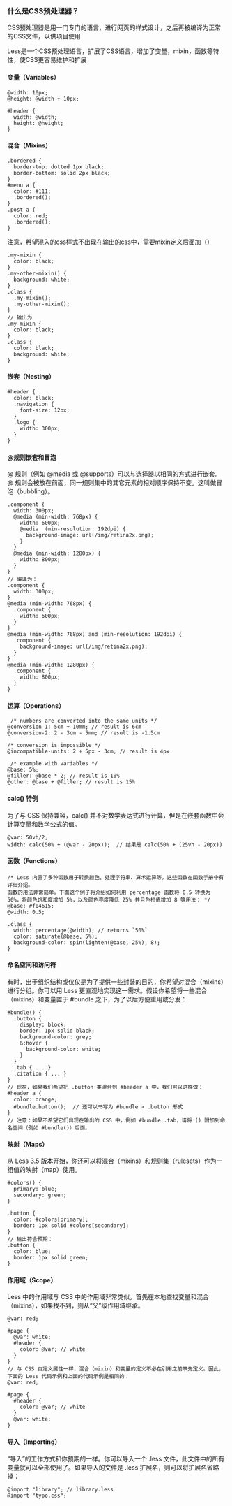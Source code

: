 ### 什么是CSS预处理器？

CSS预处理器是用一门专门的语言，进行网页的样式设计，之后再被编译为正常的CSS文件，以供项目使用

Less是一个CSS预处理语言，扩展了CSS语言，增加了变量，mixin，函数等特性，使CSS更容易维护和扩展

#### 变量（Variables）
``` less
@width: 10px;
@height: @width + 10px;

#header {
  width: @width;
  height: @height;
}
```
#### 混合（Mixins）
``` less
.bordered {
  border-top: dotted 1px black;
  border-bottom: solid 2px black;
}
#menu a {
  color: #111;
  .bordered();
}
.post a {
  color: red;
  .bordered();
}
```
注意，希望混入的css样式不出现在输出的css中，需要mixin定义后面加（）
``` less
.my-mixin {
  color: black;
}
.my-other-mixin() {
  background: white;
}
.class {
  .my-mixin();
  .my-other-mixin();
}
// 输出为
.my-mixin {
  color: black;
}
.class {
  color: black;
  background: white;
}
```

#### 嵌套（Nesting）
``` less
#header {
  color: black;
  .navigation {
    font-size: 12px;
  }
  .logo {
    width: 300px;
  }
}
```

#### @规则嵌套和冒泡
@ 规则（例如 @media 或 @supports）可以与选择器以相同的方式进行嵌套。@ 规则会被放在前面，同一规则集中的其它元素的相对顺序保持不变。这叫做冒泡（bubbling）。
``` less
.component {
  width: 300px;
  @media (min-width: 768px) {
    width: 600px;
    @media  (min-resolution: 192dpi) {
      background-image: url(/img/retina2x.png);
    }
  }
  @media (min-width: 1280px) {
    width: 800px;
  }
}
// 编译为：
.component {
  width: 300px;
}
@media (min-width: 768px) {
  .component {
    width: 600px;
  }
}
@media (min-width: 768px) and (min-resolution: 192dpi) {
  .component {
    background-image: url(/img/retina2x.png);
  }
}
@media (min-width: 1280px) {
  .component {
    width: 800px;
  }
}
```
#### 运算（Operations）
``` less
 /* numbers are converted into the same units */
@conversion-1: 5cm + 10mm; // result is 6cm
@conversion-2: 2 - 3cm - 5mm; // result is -1.5cm

/* conversion is impossible */
@incompatible-units: 2 + 5px - 3cm; // result is 4px

 /* example with variables */
@base: 5%;
@filler: @base * 2; // result is 10%
@other: @base + @filler; // result is 15%
```

#### calc() 特例
为了与 CSS 保持兼容，calc() 并不对数学表达式进行计算，但是在嵌套函数中会计算变量和数学公式的值。
``` less
@var: 50vh/2;
width: calc(50% + (@var - 20px));  // 结果是 calc(50% + (25vh - 20px))
```

#### 函数（Functions）
``` less
/* Less 内置了多种函数用于转换颜色、处理字符串、算术运算等。这些函数在函数手册中有详细介绍。
函数的用法非常简单。下面这个例子将介绍如何利用 percentage 函数将 0.5 转换为 50%，将颜色饱和度增加 5%，以及颜色亮度降低 25% 并且色相值增加 8 等用法： */
@base: #f04615;
@width: 0.5;

.class {
  width: percentage(@width); // returns `50%`
  color: saturate(@base, 5%);
  background-color: spin(lighten(@base, 25%), 8);
}
```

#### 命名空间和访问符
有时，出于组织结构或仅仅是为了提供一些封装的目的，你希望对混合（mixins）进行分组。你可以用 Less 更直观地实现这一需求。假设你希望将一些混合（mixins）和变量置于 #bundle 之下，为了以后方便重用或分发：
``` less
#bundle() {
  .button {
    display: block;
    border: 1px solid black;
    background-color: grey;
    &:hover {
      background-color: white;
    }
  }
  .tab { ... }
  .citation { ... }
}
// 现在，如果我们希望把 .button 类混合到 #header a 中，我们可以这样做：
#header a {
  color: orange;
  #bundle.button();  // 还可以书写为 #bundle > .button 形式
}
// 注意：如果不希望它们出现在输出的 CSS 中，例如 #bundle .tab，请将 () 附加到命名空间（例如 #bundle()）后面。
```
#### 映射（Maps）
从 Less 3.5 版本开始，你还可以将混合（mixins）和规则集（rulesets）作为一组值的映射（map）使用。
``` less
#colors() {
  primary: blue;
  secondary: green;
}

.button {
  color: #colors[primary];
  border: 1px solid #colors[secondary];
}
// 输出符合预期：
.button {
  color: blue;
  border: 1px solid green;
}
```
#### 作用域（Scope）
Less 中的作用域与 CSS 中的作用域非常类似。首先在本地查找变量和混合（mixins），如果找不到，则从“父”级作用域继承。
``` less
@var: red;

#page {
  @var: white;
  #header {
    color: @var; // white
  }
}
// 与 CSS 自定义属性一样，混合（mixin）和变量的定义不必在引用之前事先定义。因此，下面的 Less 代码示例和上面的代码示例是相同的：
@var: red;

#page {
  #header {
    color: @var; // white
  }
  @var: white;
}
```
#### 导入（Importing）
“导入”的工作方式和你预期的一样。你可以导入一个 .less 文件，此文件中的所有变量就可以全部使用了。如果导入的文件是 .less 扩展名，则可以将扩展名省略掉：
``` less
@import "library"; // library.less
@import "typo.css";
```